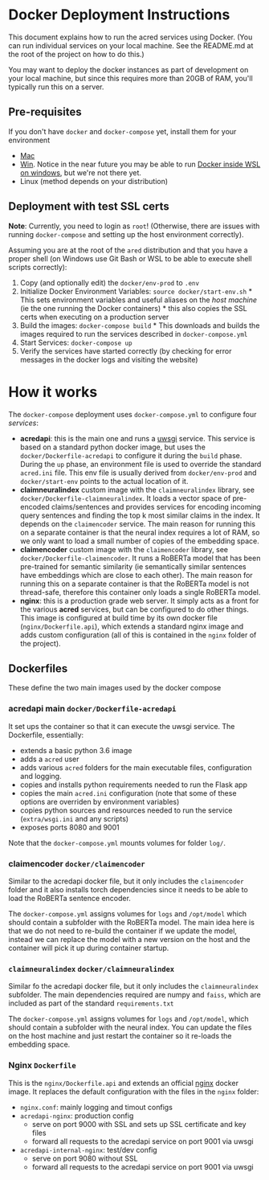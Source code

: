 # Docker Deployment Instructions

This document explains how to run the acred services using Docker.
(You can run individual services on your local machine. See the README.md at the root of the project on how to do this.)

You may want to deploy the docker instances as part of development on your local machine, but since this requires more than 20GB of RAM, you'll typically run this on a server.
 

## Pre-requisites
If you don't have `docker` and `docker-compose` yet, install them for your environment 

  * [Mac](https://docs.docker.com/engine/installation/mac/)
  * [Win](https://docs.docker.com/docker-for-windows/). Notice in the near future you may be able to run [Docker inside WSL on windows](https://nickjanetakis.com/blog/setting-up-docker-for-windows-and-wsl-to-work-flawlessly), but we're not there yet.
  * Linux (method depends on your distribution)
  
## Deployment with test SSL certs

**Note**: Currently, you need to login as `root`! (Otherwise, there are issues with running `docker-compose` and setting up the host environment correctly).

Assuming you are at the root of the `ared` distribution and that you have a proper shell (on Windows use Git Bash or WSL to be able to execute shell scripts correctly):

  1. Copy (and optionally edit) the `docker/env-prod` to `.env`
  2. Initialize Docker Environment Variables: ```source docker/start-env.sh```
    * This sets environment variables and useful aliases on the *host machine* (ie the one running the Docker containers)
    * this also copies the SSL certs when executing on a production server
  3. Build the images: ```docker-compose build```
    * This downloads and builds the images required to run the services described in `docker-compose.yml`
  4. Start Services: `docker-compose up`
  5. Verify the services have started correctly (by checking for error messages in the docker logs and visiting the website)
  

# How it works

The `docker-compose` deployment uses `docker-compose.yml` to configure four *services*:
 * **acredapi**: this is the main one and runs a [uwsgi](https://uwsgi-docs.readthedocs.io/en/latest/index.html) service. This service is based on a standard python docker image, but uses the `docker/Dockerfile-acredapi` to configure it during the `build` phase. During the `up` phase, an environment file is used to override the standard `acred.ini` file. This env file is usually derived from `docker/env-prod` and `docker/start-env` points to the actual location of it.
 * **claimneuralindex** custom image with the `claimneuralindex` library, see `docker/Dockerfile-claimneuralindex`. It loads a vector space of pre-encoded claims/sentences and provides services for encoding incoming query sentences and finding the top k most similar claims in the index. It depends on the `claimencoder` service. The main reason for running this on a separate container is that the neural index requires a lot of RAM, so we only want to load a small number of copies of the embedding space.
 * **claimencoder** custom image with the `claimencoder` library, see `docker/Dockerfile-claimencoder`. It runs a RoBERTa model that has been pre-trained for semantic similarity (ie semantically similar sentences have embeddings which are close to each other). The main reason for running this on a separate container is that the RoBERTa model is not thread-safe, therefore this container only loads a single RoBERTa model.
 * **nginx**: this is a production grade web server. It simply acts as a front for the various **acred** services, but can be configured to do other things. This image is configured at build time by its own docker file (`nginx/Dockerfile.api`), which extends a standard nginx image and adds custom configuration (all of this is contained in the `nginx` folder of the project).
   
## Dockerfiles 
These define the two main images used by the docker compose

### acredapi main `docker/Dockerfile-acredapi`
It set ups the container so that it can execute the uwsgi service. The Dockerfile, essentially:
   * extends a basic python 3.6 image
   * adds a `acred` user 
   * adds various `acred` folders for the main executable files, configuration and logging.
   * copies and installs python requirements needed to run the Flask app
   * copies the main `acred.ini` configuration (note that some of these options are overriden by environment variables)
   * copies python sources and resources needed to run the service (`extra/wsgi.ini` and any scripts)
   * exposes ports 8080 and 9001
   
Note that the `docker-compose.yml` mounts volumes for folder `log/`.
   
### claimencoder `docker/claimencoder`
Similar to the acredapi docker file, but it only includes the `claimencoder` folder and it also installs torch dependencies since it needs to be able to load the RoBERTa sentence encoder. 

The `docker-compose.yml` assigns volumes for `logs` and `/opt/model` which should contain a subfolder with the RoBERTa model. The main idea here is that we do not need to re-build the container if we update the model, instead we can replace the model with a new version on the host and the container will pick it up during container startup. 


### `claimneuralindex` `docker/claimneuralindex`
Similar fo the acredapi docker file, but it only includes the `claimneuralindex` subfolder. The main dependencies required are numpy and `faiss`, which are included as part of the standard `requirements.txt`

The `docker-compose.yml` assigns volumes for `logs` and `/opt/model`, which should contain a subfolder with the neural index. You can update the files on the host machine and just restart the container so it re-loads the embedding space.


### Nginx `Dockerfile`
This is the `nginx/Dockerfile.api` and extends an official [nginx](https://nginx.org/) docker image. It replaces the default configuration with the files in the `nginx` folder:
 * `nginx.conf`: mainly logging and timout configs
 * `acredapi-nginx`: production config
   * serve on port 9000 with SSL and sets up SSL certificate and key files
   * forward all requests to the acredapi service on port 9001 via uwsgi
 * `acredapi-internal-nginx`: test/dev config
   * serve on port 9080 without SSL
   * forward all requests to the acredapi service on port 9001 via uwsgi
